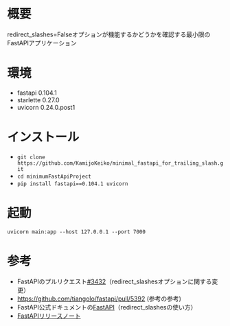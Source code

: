 # 概要
redirect_slashes=Falseオプションが機能するかどうかを確認する最小限のFastAPIアプリケーション

# 環境
- fastapi 0.104.1
- starlette 0.27.0
- uvicorn 0.24.0.post1

# インストール
- `git clone https://github.com/KamijoKeiko/minimal_fastapi_for_trailing_slash.git`
- `cd minimumFastApiProject`
- `pip install fastapi==0.104.1 uvicorn`

# 起動
`uvicorn main:app --host 127.0.0.1 --port 7000`

# 参考
- FastAPIのプルリクエスト[#3432](https://github.com/tiangolo/fastapi/pull/3432)（redirect_slashesオプションに関する変更）
- https://github.com/tiangolo/fastapi/pull/5392 (参考の参考)
- FastAPI公式ドキュメントの[FastAPI](https://fastapi.tiangolo.com/ja/reference/fastapi/?h=redirect_slashes#fastapi.FastAPI--example)（redirect_slashesの使い方）
- [FastAPIリリースノート](https://fastapi.tiangolo.com/release-notes/)
